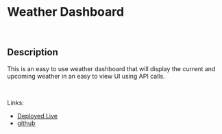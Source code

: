 # Weather Dashboard

<br>

## Description

This is an easy to use weather dashboard that will display the current and upcoming weather in an easy to view UI using API calls. 

<br>

Links:
* [Deployed Live](https://jmg5369.github.io/weather-dashboard/)
* [github](https://github.com/jmg5369/weather-dashboard)